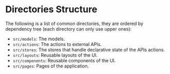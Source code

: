 # Directories Structure

The following is a list of common directories, they are ordered by dependency tree (each directory can only use upper ones):

* `src/models`: The models.
* `src/actions`: The actions to external APIs.
* `src/stores`: The stores that handle declarative state of the APIs actions.
* `src/layouts`: Reusable layouts of the UI.
* `src/components`: Reusable components of the UI.
* `src/pages`: Pages of the application.
